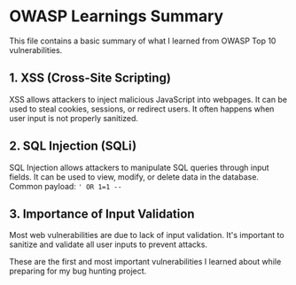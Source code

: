# OWASP Learnings Summary

This file contains a basic summary of what I learned from OWASP Top 10 vulnerabilities.

## 1. XSS (Cross-Site Scripting)
XSS allows attackers to inject malicious JavaScript into webpages. It can be used to steal cookies, sessions, or redirect users. It often happens when user input is not properly sanitized.

## 2. SQL Injection (SQLi)
SQL Injection allows attackers to manipulate SQL queries through input fields. It can be used to view, modify, or delete data in the database. Common payload: `' OR 1=1 --`

## 3. Importance of Input Validation
Most web vulnerabilities are due to lack of input validation. It's important to sanitize and validate all user inputs to prevent attacks.

These are the first and most important vulnerabilities I learned about while preparing for my bug hunting project.

